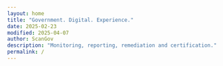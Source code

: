 ```yaml
---
layout: home
title: "Government. Digital. Experience."
date: 2025-02-23
modified: 2025-04-07
author: ScanGov
description: "Monitoring, reporting, remediation and certification."
permalink: /
---
```


